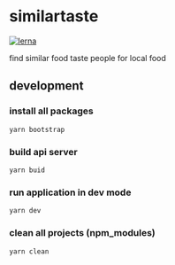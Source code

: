 # similartaste

[![lerna](https://img.shields.io/badge/maintained%20with-lerna-cc00ff.svg)](https://lernajs.io/)

find similar food taste people for local food

## development

### install all packages

```yarn bootstrap```

### build api server

```yarn buid```

### run application in dev mode

```yarn dev```

### clean all projects (npm_modules)

```yarn clean```

